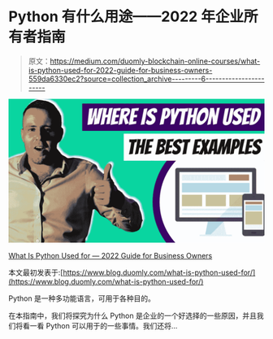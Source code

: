 # Python 有什么用途——2022 年企业所有者指南

> 原文：<https://medium.com/duomly-blockchain-online-courses/what-is-python-used-for-2022-guide-for-business-owners-559da6330ec2?source=collection_archive---------6----------------------->

![](img/32d6edfea46342727e4ab95578e17ebb.png)

[What Is Python Used for — 2022 Guide for Business Owners](https://www.blog.duomly.com/what-is-python-used-for/)

本文最初发表于:[https://www.blog.duomly.com/what-is-python-used-for/](https://www.blog.duomly.com/what-is-python-used-for/)

Python 是一种多功能语言，可用于各种目的。

在本指南中，我们将探究为什么 Python 是企业的一个好选择的一些原因，并且我们将看一看 Python 可以用于的一些事情。我们还将…